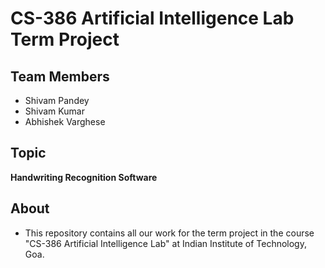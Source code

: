# CS-386 Artificial Intelligence Lab Term Project

## Team Members

- Shivam Pandey
- Shivam Kumar
- Abhishek Varghese

## Topic

**Handwriting Recognition Software**

## About 

- This repository contains all our work for the term project in the course "CS-386 Artificial Intelligence Lab" at Indian Institute of Technology, Goa.

